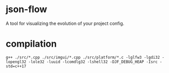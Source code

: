 # json-flow
A tool for visualizing the evolution of your project config.

# compilation
```
g++ ./src/*.cpp ./src/imgui/*.cpp ./src/platform/*.c -lglfw3 -lgdi32 -lopengl32 -lole32 -luuid -lcomdlg32 -lshell32 -DJF_DEBUG_HEAP -Isrc -std=c++17
```